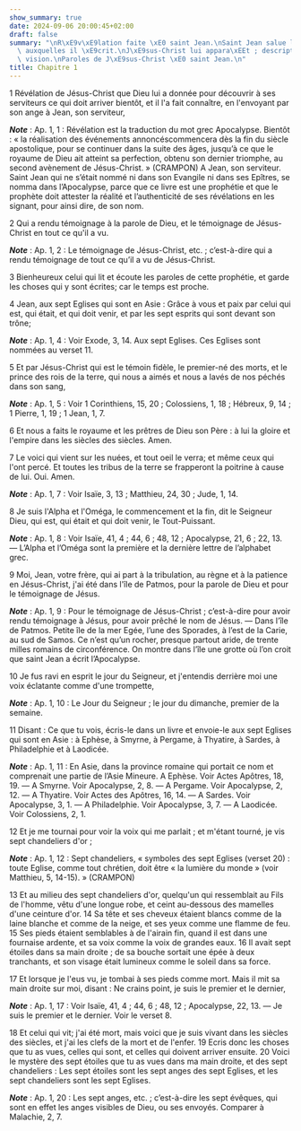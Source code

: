 ```yaml
---
show_summary: true
date: 2024-09-06 20:00:45+02:00
draft: false
summary: "\nR\xE9v\xE9lation faite \xE0 saint Jean.\nSaint Jean salue les sept Eglises\
  \ auxquelles il \xE9crit.\nJ\xE9sus-Christ lui appara\xEEt ; description de cette\
  \ vision.\nParoles de J\xE9sus-Christ \xE0 saint Jean.\n"
title: Chapitre 1
---
```





1 Révélation de Jésus-Christ que Dieu lui a donnée pour découvrir à ses serviteurs ce qui doit arriver bientôt, et il l'a fait connaître, en l'envoyant par son ange à Jean, son serviteur,

***Note*** :  Ap. 1, 1 : Révélation est la traduction du mot grec Apocalypse. Bientôt : « la réalisation des événements annoncéscommencera dès la fin du siècle apostolique, pour se continuer dans la suite des âges, jusqu’à ce que le royaume de Dieu ait atteint sa perfection, obtenu son dernier triomphe, au second avènement de Jésus-Christ. » (CRAMPON) A Jean, son serviteur. Saint Jean qui ne s’était nommé ni dans son Evangile ni dans ses Epîtres, se nomma dans l’Apocalypse, parce que ce livre est une prophétie et que le prophète doit attester la réalité et l’authenticité de ses révélations en les signant, pour ainsi dire, de son nom.

2 Qui a rendu témoignage à la parole de Dieu, et le témoignage de Jésus-Christ en tout ce qu'il a vu.

***Note*** :  Ap. 1, 2 : Le témoignage de Jésus-Christ, etc. ; c’est-à-dire qui a rendu témoignage de tout ce qu’il a vu de Jésus-Christ.

3 Bienheureux celui qui lit et écoute les paroles de cette prophétie, et garde les choses qui y sont écrites; car le temps est proche.


4 Jean, aux sept Eglises qui sont en Asie : Grâce à vous et paix par celui qui est, qui était, et qui doit venir, et par les sept esprits qui sont devant son trône;

***Note*** :  Ap. 1, 4 : Voir Exode, 3, 14. Aux sept Eglises. Ces Eglises sont nommées au verset 11.

5 Et par Jésus-Christ qui est le témoin fidèle, le premier-né des morts, et le prince des rois de la terre, qui nous a aimés et nous a lavés de nos péchés dans son sang,

***Note*** :  Ap. 1, 5 : Voir 1 Corinthiens, 15, 20 ; Colossiens, 1, 18 ; Hébreux, 9, 14 ; 1 Pierre, 1, 19 ; 1 Jean, 1, 7.


6 Et nous a faits le royaume et les prêtres de Dieu son Père : à lui la gloire et l'empire dans les siècles des siècles. Amen.


7 Le voici qui vient sur les nuées, et tout oeil le verra; et même ceux qui l'ont percé. Et toutes les tribus de la terre se frapperont la poitrine à cause de lui. Oui. Amen.

***Note*** :  Ap. 1, 7 : Voir Isaïe, 3, 13 ; Matthieu, 24, 30 ; Jude, 1, 14.


8 Je suis l'Alpha et l'Oméga, le commencement et la fin, dit le Seigneur Dieu, qui est, qui était et qui doit venir, le Tout-Puissant.

***Note*** :  Ap. 1, 8 : Voir Isaïe, 41, 4 ; 44, 6 ; 48, 12 ; Apocalypse, 21, 6 ; 22, 13. ― L’Alpha et l’Oméga sont la première et la dernière lettre de l’alphabet grec.


9 Moi, Jean, votre frère, qui ai part à la tribulation, au règne et à la patience en Jésus-Christ, j'ai été dans l'île de Patmos, pour la parole de Dieu et pour le témoignage de Jésus.

***Note*** :  Ap. 1, 9 : Pour le témoignage de Jésus-Christ ; c’est-à-dire pour avoir rendu témoignage à Jésus, pour avoir prêché le nom de Jésus. ― Dans l’île de Patmos. Petite île de la mer Egée, l’une des Sporades, à l’est de la Carie, au sud de Samos. Ce n’est qu’un rocher, presque partout aride, de trente milles romains de circonférence. On montre dans l’île une grotte où l’on croit que saint Jean a écrit l’Apocalypse.

10 Je fus ravi en esprit le jour du Seigneur, et j'entendis derrière moi une voix éclatante comme d'une trompette,

***Note*** :  Ap. 1, 10 : Le Jour du Seigneur ; le jour du dimanche, premier de la semaine.

11 Disant : Ce que tu vois, écris-le dans un livre et envoie-le aux sept Eglises qui sont en Asie : à Ephèse, à Smyrne, à Pergame, à Thyatire, à Sardes, à Philadelphie et à Laodicée.

***Note*** :  Ap. 1, 11 : En Asie, dans la province romaine qui portait ce nom et comprenait une partie de l’Asie Mineure. A Ephèse. Voir Actes Apôtres, 18, 19. ― A Smyrne. Voir Apocalypse, 2, 8. ― A Pergame. Voir Apocalypse, 2, 12. ― A Thyatire. Voir Actes des Apôtres, 16, 14. ― A Sardes. Voir Apocalypse, 3, 1. ― A Philadelphie. Voir Apocalypse, 3, 7. ― A Laodicée. Voir Colossiens, 2, 1.

12 Et je me tournai pour voir la voix qui me parlait ; et m'étant tourné, je vis sept chandeliers d'or ;

***Note*** :  Ap. 1, 12 : Sept chandeliers, « symboles des sept Eglises (verset 20) : toute Eglise, comme tout chrétien, doit être « la lumière du monde » (voir Matthieu, 5, 14-15). » (CRAMPON)

13 Et au milieu des sept chandeliers d'or, quelqu'un qui ressemblait au Fils de l'homme, vêtu d'une longue robe, et ceint au-dessous des mamelles d'une ceinture d'or. 14 Sa tête et ses cheveux étaient blancs comme de la laine blanche et comme de la neige, et ses yeux comme une flamme de feu. 15 Ses pieds étaient semblables à de l'airain fin, quand il est dans une fournaise ardente, et sa voix comme la voix de grandes eaux. 16 Il avait sept étoiles dans sa main droite ; de sa bouche sortait une épée à deux tranchants, et son visage était lumineux comme le soleil dans sa force.


17 Et lorsque je l'eus vu, je tombai à ses pieds comme mort. Mais il mit sa main droite sur moi, disant : Ne crains point, je suis le premier et le dernier,

***Note*** :  Ap. 1, 17 : Voir Isaïe, 41, 4 ; 44, 6 ; 48, 12 ; Apocalypse, 22, 13. ― Je suis le premier et le dernier. Voir le verset 8.

18 Et celui qui vit; j'ai été mort, mais voici que je suis vivant dans les siècles des siècles, et j'ai les clefs de la mort et de l'enfer. 19 Ecris donc les choses que tu as vues, celles qui sont, et celles qui doivent arriver ensuite. 20 Voici le mystère des sept étoiles que tu as vues dans ma main droite, et des sept chandeliers : Les sept étoiles sont les sept anges des sept Eglises, et les sept chandeliers sont les sept Eglises.

***Note*** :  Ap. 1, 20 : Les sept anges, etc. ; c’est-à-dire les sept évêques, qui sont en effet les anges visibles de Dieu, ou ses envoyés. Comparer à Malachie, 2, 7.

